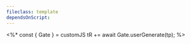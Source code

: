 ```yaml
---
fileclass: template
dependsOnScript:
---
```

<%* 
 const { Gate } = customJS
 tR += await Gate.userGenerate(tp);
%>